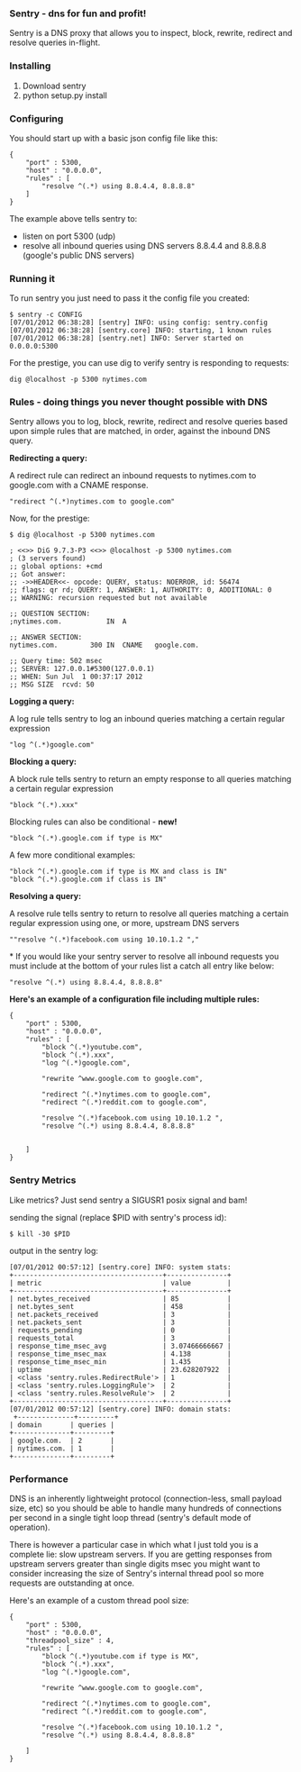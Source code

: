 ### Sentry - dns for fun and profit!

Sentry is a DNS proxy that allows you to inspect, block, rewrite, redirect and resolve queries in-flight. 

### Installing

1. Download sentry 
2. python setup.py install

### Configuring

You should start up with a basic json config file like this: 

    {
        "port" : 5300,
    	"host" : "0.0.0.0",
    	"rules" : [
    		"resolve ^(.*) using 8.8.4.4, 8.8.8.8"
    	]	
    }
    
The example above tells sentry to: 

* listen on port 5300 (udp)
* resolve all inbound queries using DNS servers 8.8.4.4 and 8.8.8.8 (google's public DNS servers)

### Running it

To run sentry you just need to pass it the config file you created: 

    $ sentry -c CONFIG 
    [07/01/2012 06:38:28] [sentry] INFO: using config: sentry.config
    [07/01/2012 06:38:28] [sentry.core] INFO: starting, 1 known rules
    [07/01/2012 06:38:28] [sentry.net] INFO: Server started on 0.0.0.0:5300

For the prestige, you can use dig to verify sentry is responding to requests:

    dig @localhost -p 5300 nytimes.com

### Rules - doing things you never thought possible with DNS

Sentry allows you to log, block, rewrite, redirect and resolve queries based upon simple rules that are matched, in order, against the inbound DNS query. 

**Redirecting a query:**

A redirect rule can redirect an inbound requests to nytimes.com to google.com with a CNAME response. 

    "redirect ^(.*)nytimes.com to google.com"
    		
Now, for the prestige: 

    $ dig @localhost -p 5300 nytimes.com

    ; <<>> DiG 9.7.3-P3 <<>> @localhost -p 5300 nytimes.com
    ; (3 servers found)
    ;; global options: +cmd
    ;; Got answer:
    ;; ->>HEADER<<- opcode: QUERY, status: NOERROR, id: 56474
    ;; flags: qr rd; QUERY: 1, ANSWER: 1, AUTHORITY: 0, ADDITIONAL: 0
    ;; WARNING: recursion requested but not available

    ;; QUESTION SECTION:
    ;nytimes.com.			IN	A

    ;; ANSWER SECTION:
    nytimes.com.		300	IN	CNAME	google.com.

    ;; Query time: 502 msec
    ;; SERVER: 127.0.0.1#5300(127.0.0.1)
    ;; WHEN: Sun Jul  1 00:37:17 2012
    ;; MSG SIZE  rcvd: 50

**Logging a query:**

A log rule tells sentry to log an inbound queries matching a certain regular expression

    "log ^(.*)google.com"
    
    
**Blocking a query:**

A block rule tells sentry to return an empty response to all queries matching a certain regular expression 

    "block ^(.*).xxx"

Blocking rules can also be conditional - **new!**

    "block ^(.*).google.com if type is MX"


A few more conditional examples:

    "block ^(.*).google.com if type is MX and class is IN"
    "block ^(.*).google.com if class is IN"
    
**Resolving a query:**

A resolve rule tells sentry to return to resolve all queries matching a certain regular expression using one, or more, upstream DNS servers

    ""resolve ^(.*)facebook.com using 10.10.1.2 ","
    		
\* If you would like your sentry server to resolve all inbound requests you must include at the bottom of your rules list a catch all entry like below: 

    "resolve ^(.*) using 8.8.4.4, 8.8.8.8"
    
**Here's an example of a configuration file including multiple rules:**

    {
    	"port" : 5300,
    	"host" : "0.0.0.0",
    	"rules" : [
    		"block ^(.*)youtube.com",		
    		"block ^(.*).xxx",
    		"log ^(.*)google.com",

    		"rewrite ^www.google.com to google.com",		

    		"redirect ^(.*)nytimes.com to google.com",					
    		"redirect ^(.*)reddit.com to google.com",

    		"resolve ^(.*)facebook.com using 10.10.1.2 ",
    		"resolve ^(.*) using 8.8.4.4, 8.8.8.8"
		

    	]	
    }

### Sentry Metrics

Like metrics? Just send sentry a SIGUSR1 posix signal and bam! 

sending the signal (replace $PID with sentry's process id):

    $ kill -30 $PID

output in the sentry log: 

    [07/01/2012 00:57:12] [sentry.core] INFO: system stats: 
    +-------------------------------------+---------------+
    | metric                              | value         |
    +-------------------------------------+---------------+
    | net.bytes_received                  | 85            |
    | net.bytes_sent                      | 458           |
    | net.packets_received                | 3             |
    | net.packets_sent                    | 3             |
    | requests_pending                    | 0             |
    | requests_total                      | 3             |
    | response_time_msec_avg              | 3.07466666667 |
    | response_time_msec_max              | 4.138         |
    | response_time_msec_min              | 1.435         |
    | uptime                              | 23.628207922  |
    | <class 'sentry.rules.RedirectRule'> | 1             |
    | <class 'sentry.rules.LoggingRule'>  | 2             |
    | <class 'sentry.rules.ResolveRule'>  | 2             |
    +-------------------------------------+---------------+
    [07/01/2012 00:57:12] [sentry.core] INFO: domain stats: 
     +--------------+---------+
    | domain       | queries |
    +--------------+---------+
    | google.com.  | 2       |
    | nytimes.com. | 1       |
    +--------------+---------+

### Performance

DNS is an inherently lightweight protocol (connection-less, small payload size, etc) so you should be able to handle many hundreds of connections per second in a single tight loop thread (sentry's default mode of operation).

There is however a particular case in which what I just told you is a complete lie: slow upstream servers. If you are getting responses from upstream servers greater than single digits msec you might want to consider increasing the size of Sentry's internal thread pool so more requests are outstanding at once. 

Here's an example of a custom thread pool size:

    {
        "port" : 5300,
        "host" : "0.0.0.0",
        "threadpool_size" : 4,
        "rules" : [
            "block ^(.*)youtube.com if type is MX",     
            "block ^(.*).xxx",
            "log ^(.*)google.com",

            "rewrite ^www.google.com to google.com",        

            "redirect ^(.*)nytimes.com to google.com",                  
            "redirect ^(.*)reddit.com to google.com",

            "resolve ^(.*)facebook.com using 10.10.1.2 ",
            "resolve ^(.*) using 8.8.4.4, 8.8.8.8"

        ]   
    }
